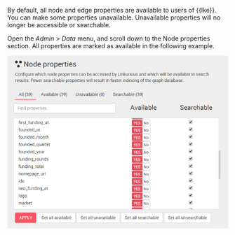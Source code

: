 
By default, all node and edge properties are available to users 
of {{lke}}. 
You can make some properties unavailable. 
Unavailable properties will no longer be accessible or searchable.

Open the *Admin* > *Data* menu, and scroll down to the Node 
properties section. 
All properties are marked as available in the following example.

![node properties disclosure](disclosed-properties.png)
